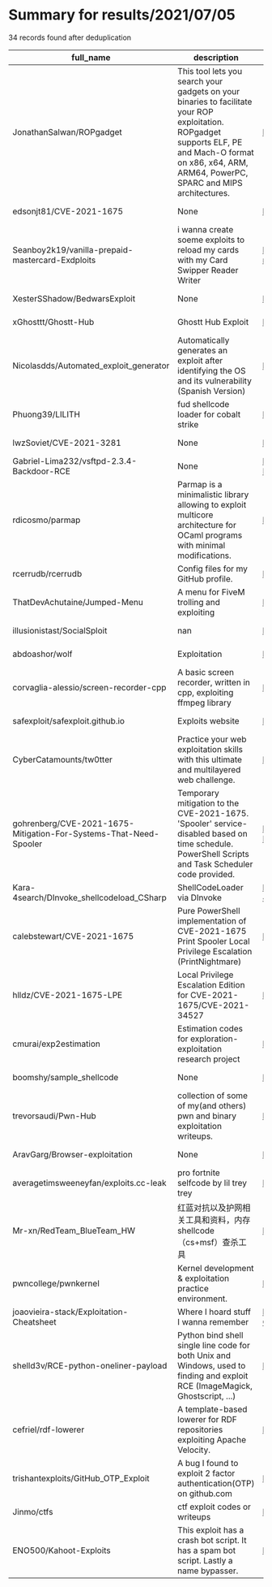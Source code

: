 
# Summary for results/2021/07/05
    
34 records found after deduplication

| full_name | description | html_url | matched_list | matched_count | pushed_at | size | stargazers_count | language | forks_count |
|-------------------------------------------------------------------|-----------------------------------------------------------------------------------------------------------------------------------------------------------------------------------------------------------|--------------------------------------------------------------------------------------|----------------------|-----------------|---------------------------|--------|--------------------|------------|---------------|
| JonathanSalwan/ROPgadget | This tool lets you search your gadgets on your binaries to facilitate your ROP exploitation. ROPgadget supports ELF, PE and Mach-O format on x86, x64, ARM, ARM64, PowerPC, SPARC and MIPS architectures. | https://github.com/JonathanSalwan/ROPgadget | ['exploit'] | 1 | 2021-07-05 14:58:09+00:00 | 26946 | 2775 | Python | 512 |
| edsonjt81/CVE-2021-1675 | None | https://github.com/edsonjt81/CVE-2021-1675 | ['cve-2'] | 1 | 2021-07-05 12:10:55+00:00 | 1479 | 0 | C# | 0 |
| Seanboy2k19/vanilla-prepaid-mastercard-Exdploits | i wanna create soeme exploits to reload my cards with my Card Swipper Reader Writer | https://github.com/Seanboy2k19/vanilla-prepaid-mastercard-Exdploits | ['exploit'] | 1 | 2021-07-05 01:20:05+00:00 | 0 | 0 | | 0 |
| XesterSShadow/BedwarsExploit | None | https://github.com/XesterSShadow/BedwarsExploit | ['exploit'] | 1 | 2021-07-05 01:55:38+00:00 | 3 | 0 | | 0 |
| xGhosttt/Ghostt-Hub | Ghostt Hub Exploit | https://github.com/xGhosttt/Ghostt-Hub | ['exploit'] | 1 | 2021-07-05 06:52:31+00:00 | 37 | 0 | Lua | 0 |
| Nicolasdds/Automated_exploit_generator | Automatically generates an exploit after identifying the OS and its vulnerability (Spanish Version) | https://github.com/Nicolasdds/Automated_exploit_generator | ['exploit'] | 1 | 2021-07-05 05:48:33+00:00 | 3 | 0 | Shell | 0 |
| Phuong39/LILITH | fud shellcode loader for cobalt strike | https://github.com/Phuong39/LILITH | ['shellcode'] | 1 | 2021-07-05 05:55:05+00:00 | 0 | 0 | | 0 |
| lwzSoviet/CVE-2021-3281 | None | https://github.com/lwzSoviet/CVE-2021-3281 | ['cve-2'] | 1 | 2021-07-05 08:47:14+00:00 | 3186 | 0 | | 0 |
| Gabriel-Lima232/vsftpd-2.3.4-Backdoor-RCE | None | https://github.com/Gabriel-Lima232/vsftpd-2.3.4-Backdoor-RCE | ['rce'] | 1 | 2021-07-05 13:33:26+00:00 | 2 | 0 | Python | 0 |
| rdicosmo/parmap | Parmap is a minimalistic library allowing to exploit multicore architecture for OCaml programs with minimal modifications. | https://github.com/rdicosmo/parmap | ['exploit'] | 1 | 2021-07-05 09:34:53+00:00 | 408 | 82 | OCaml | 18 |
| rcerrudb/rcerrudb | Config files for my GitHub profile. | https://github.com/rcerrudb/rcerrudb | ['rce'] | 1 | 2021-07-05 15:27:27+00:00 | 0 | 0 | | 0 |
| ThatDevAchutaine/Jumped-Menu | A menu for FiveM trolling and exploiting | https://github.com/ThatDevAchutaine/Jumped-Menu | ['exploit'] | 1 | 2021-07-05 17:35:19+00:00 | 1 | 0 | | 0 |
| illusionistast/SocialSploit | nan | https://github.com/illusionistast/SocialSploit | ['sploit'] | 1 | 2021-07-05 18:59:23+00:00 | 0 | 0 | nan | 0 |
| abdoashor/wolf | Exploitation | https://github.com/abdoashor/wolf | ['exploit'] | 1 | 2021-07-05 20:09:10+00:00 | 1 | 0 | | 0 |
| corvaglia-alessio/screen-recorder-cpp | A basic screen recorder, written in cpp, exploiting ffmpeg library | https://github.com/corvaglia-alessio/screen-recorder-cpp | ['exploit'] | 1 | 2021-07-05 21:08:14+00:00 | 0 | 0 | | 0 |
| safexploit/safexploit.github.io | Exploits website | https://github.com/safexploit/safexploit.github.io | ['exploit'] | 1 | 2021-07-05 21:24:05+00:00 | 0 | 0 | | 0 |
| CyberCatamounts/tw0tter | Practice your web exploitation skills with this ultimate and multilayered web challenge. | https://github.com/CyberCatamounts/tw0tter | ['exploit'] | 1 | 2021-07-05 18:27:25+00:00 | 1882 | 0 | HTML | 0 |
| gohrenberg/CVE-2021-1675-Mitigation-For-Systems-That-Need-Spooler | Temporary mitigation to the CVE-2021-1675. 'Spooler' service-disabled based on time schedule. PowerShell Scripts and Task Scheduler code provided. | https://github.com/gohrenberg/CVE-2021-1675-Mitigation-For-Systems-That-Need-Spooler | ['cve-2'] | 1 | 2021-07-05 05:41:30+00:00 | 39 | 0 | PowerShell | 0 |
| Kara-4search/DInvoke_shellcodeload_CSharp | ShellCodeLoader via DInvoke | https://github.com/Kara-4search/DInvoke_shellcodeload_CSharp | ['shellcode'] | 1 | 2021-07-05 02:31:49+00:00 | 32 | 35 | C# | 4 |
| calebstewart/CVE-2021-1675 | Pure PowerShell implementation of CVE-2021-1675 Print Spooler Local Privilege Escalation (PrintNightmare) | https://github.com/calebstewart/CVE-2021-1675 | ['cve-2'] | 1 | 2021-07-05 08:54:06+00:00 | 132 | 564 | PowerShell | 150 |
| hlldz/CVE-2021-1675-LPE | Local Privilege Escalation Edition for CVE-2021-1675/CVE-2021-34527 | https://github.com/hlldz/CVE-2021-1675-LPE | ['cve-2', 'exploit'] | 2 | 2021-07-05 06:46:12+00:00 | 679 | 289 | C | 70 |
| cmurai/exp2estimation | Estimation codes for exploration-exploitation research project | https://github.com/cmurai/exp2estimation | ['exploit'] | 1 | 2021-07-05 14:19:28+00:00 | 33 | 0 | R | 0 |
| boomshy/sample_shellcode | None | https://github.com/boomshy/sample_shellcode | ['shellcode'] | 1 | 2021-07-05 03:37:27+00:00 | 6 | 2 | Assembly | 1 |
| trevorsaudi/Pwn-Hub | collection of some of my(and others) pwn and binary exploitation writeups. | https://github.com/trevorsaudi/Pwn-Hub | ['exploit'] | 1 | 2021-07-05 18:42:17+00:00 | 4573 | 0 | Python | 0 |
| AravGarg/Browser-exploitation | None | https://github.com/AravGarg/Browser-exploitation | ['exploit'] | 1 | 2021-07-05 07:23:15+00:00 | 5 | 0 | HTML | 0 |
| averagetimsweeneyfan/exploits.cc-leak | pro fortnite selfcode by lil trey trey | https://github.com/averagetimsweeneyfan/exploits.cc-leak | ['exploit'] | 1 | 2021-07-05 07:40:23+00:00 | 6858 | 1 | C++ | 2 |
| Mr-xn/RedTeam_BlueTeam_HW | 红蓝对抗以及护网相关工具和资料，内存shellcode（cs+msf）查杀工具 | https://github.com/Mr-xn/RedTeam_BlueTeam_HW | ['shellcode'] | 1 | 2021-07-05 14:34:24+00:00 | 134804 | 237 | | 67 |
| pwncollege/pwnkernel | Kernel development & exploitation practice environment. | https://github.com/pwncollege/pwnkernel | ['exploit'] | 1 | 2021-07-05 21:42:59+00:00 | 23 | 69 | C | 12 |
| joaovieira-stack/Exploitation-Cheatsheet | Where I hoard stuff I wanna remember | https://github.com/joaovieira-stack/Exploitation-Cheatsheet | ['exploit'] | 1 | 2021-07-05 08:22:17+00:00 | 7 | 0 | | 0 |
| shelld3v/RCE-python-oneliner-payload | Python bind shell single line code for both Unix and Windows, used to finding and exploit RCE (ImageMagick, Ghostscript, ...) | https://github.com/shelld3v/RCE-python-oneliner-payload | ['exploit', 'rce'] | 2 | 2021-07-05 14:14:28+00:00 | 32 | 18 | | 6 |
| cefriel/rdf-lowerer | A template-based lowerer for RDF repositories exploiting Apache Velocity. | https://github.com/cefriel/rdf-lowerer | ['exploit'] | 1 | 2021-07-05 15:03:50+00:00 | 109 | 1 | Java | 0 |
| trishantexploits/GitHub_OTP_Exploit | A bug I found to exploit 2 factor authentication(OTP) on github.com | https://github.com/trishantexploits/GitHub_OTP_Exploit | ['exploit'] | 1 | 2021-07-05 11:51:42+00:00 | 741 | 1 | JavaScript | 1 |
| Jinmo/ctfs | ctf exploit codes or writeups | https://github.com/Jinmo/ctfs | ['exploit'] | 1 | 2021-07-05 16:05:18+00:00 | 24900 | 144 | Python | 20 |
| ENO500/Kahoot-Exploits | This exploit has a crash bot script. It has a spam bot script. Lastly a name bypasser. | https://github.com/ENO500/Kahoot-Exploits | ['exploit'] | 1 | 2021-07-05 22:59:51+00:00 | 2 | 0 | Python | 0 |
